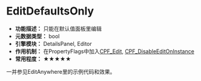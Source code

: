 # EditDefaultsOnly

- **功能描述：** 只能在默认值面板里编辑
- **元数据类型：** bool
- **引擎模块：** DetailsPanel, Editor
- **作用机制：** 在PropertyFlags中加入[CPF_Edit](#Flags_EPropertyFlags_CPF_Edit), [CPF_DisableEditOnInstance](#Flags_EPropertyFlags_CPF_DisableEditOnInstance)
- **常用程度：** ★★★★★

一并参见EditAnywhere里的示例代码和效果。